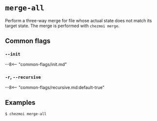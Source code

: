 # `merge-all`

Perform a three-way merge for file whose actual state does not match its target
state. The merge is performed with `chezmoi merge`.

## Common flags

### `--init`

--8<-- "common-flags/init.md"

### `-r`, `--recursive`

--8<-- "common-flags/recursive.md:default-true"

## Examples

```console
$ chezmoi merge-all
```
